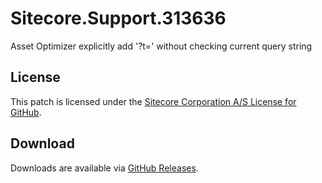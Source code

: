 # Sitecore.Support.313636
Asset Optimizer explicitly add '?t=' without checking current query string

## License  
This patch is licensed under the [Sitecore Corporation A/S License for GitHub](https://github.com/sitecoresupport/Sitecore.Support.313636/blob/master/LICENSE).  

## Download  
Downloads are available via [GitHub Releases](https://github.com/sitecoresupport/Sitecore.Support.313636/releases).  
